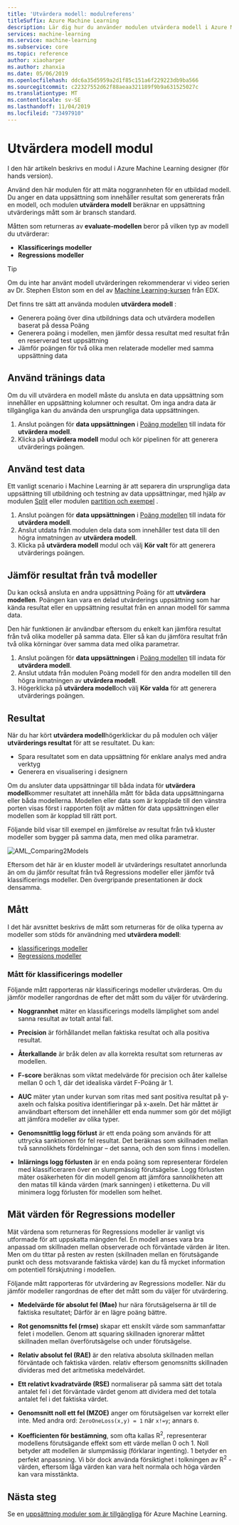 ```yaml
---
title: 'Utvärdera modell: modulreferens'
titleSuffix: Azure Machine Learning
description: Lär dig hur du använder modulen utvärdera modell i Azure Machine Learning för att mäta noggrannheten i en utbildad modell.
services: machine-learning
ms.service: machine-learning
ms.subservice: core
ms.topic: reference
author: xiaoharper
ms.author: zhanxia
ms.date: 05/06/2019
ms.openlocfilehash: ddc6a35d5959a2d1f85c151a6f229223db9ba566
ms.sourcegitcommit: c22327552d62f88aeaa321189f9b9a631525027c
ms.translationtype: MT
ms.contentlocale: sv-SE
ms.lasthandoff: 11/04/2019
ms.locfileid: "73497910"
---
```

# <a name="evaluate-model-module"></a>Utvärdera modell modul

I den här artikeln beskrivs en modul i Azure Machine Learning designer (för hands version).

Använd den här modulen för att mäta noggrannheten för en utbildad modell. Du anger en data uppsättning som innehåller resultat som genererats från en modell, och modulen **utvärdera modell** beräknar en uppsättning utvärderings mått som är bransch standard.
  
 Måtten som returneras av **evaluate-modellen** beror på vilken typ av modell du utvärderar:  
  
-   **Klassificerings modeller**    
-   **Regressions modeller**    



> [!TIP]
> Om du inte har använt modell utvärderingen rekommenderar vi video serien av Dr. Stephen Elston som en del av [Machine Learning-kursen](https://blogs.technet.microsoft.com/machinelearning/2015/09/08/new-edx-course-data-science-machine-learning-essentials/) från EDX. 


Det finns tre sätt att använda modulen **utvärdera modell** :

+ Generera poäng över dina utbildnings data och utvärdera modellen baserat på dessa Poäng
+ Generera poäng i modellen, men jämför dessa resultat med resultat från en reserverad test uppsättning
+ Jämför poängen för två olika men relaterade modeller med samma uppsättning data

## <a name="use-the-training-data"></a>Använd tränings data

Om du vill utvärdera en modell måste du ansluta en data uppsättning som innehåller en uppsättning kolumner och resultat.  Om inga andra data är tillgängliga kan du använda den ursprungliga data uppsättningen.

1. Anslut poängen för **data uppsättningen** i [Poäng modellen](./score-model.md) till indata för **utvärdera modell**. 
2. Klicka på **utvärdera modell** modul och kör pipelinen för att generera utvärderings poängen.

## <a name="use-testing-data"></a>Använd test data

Ett vanligt scenario i Machine Learning är att separera din ursprungliga data uppsättning till utbildning och testning av data uppsättningar, med hjälp av modulen [Split](./split-data.md) eller modulen [partition och exempel](./partition-and-sample.md) . 

1. Anslut poängen för **data uppsättningen** i [Poäng modellen](score-model.md) till indata för **utvärdera modell**. 
2. Anslut utdata från modulen dela data som innehåller test data till den högra inmatningen av **utvärdera modell**.
2. Klicka på **utvärdera modell** modul och välj **Kör valt** för att generera utvärderings poängen.

## <a name="compare-scores-from-two-models"></a>Jämför resultat från två modeller

Du kan också ansluta en andra uppsättning Poäng för att **utvärdera modellen**.  Poängen kan vara en delad utvärderings uppsättning som har kända resultat eller en uppsättning resultat från en annan modell för samma data.

Den här funktionen är användbar eftersom du enkelt kan jämföra resultat från två olika modeller på samma data. Eller så kan du jämföra resultat från två olika körningar över samma data med olika parametrar.

1. Anslut poängen för **data uppsättningen** i [Poäng modellen](score-model.md) till indata för **utvärdera modell**. 
2. Anslut utdata från modulen Poäng modell för den andra modellen till den högra inmatningen av **utvärdera modell**.
3. Högerklicka på **utvärdera modell**och välj **Kör valda** för att generera utvärderings poängen.

## <a name="results"></a>Resultat

När du har kört **utvärdera modell**högerklickar du på modulen och väljer **utvärderings resultat** för att se resultatet. Du kan:

+ Spara resultatet som en data uppsättning för enklare analys med andra verktyg
+ Generera en visualisering i designern

Om du ansluter data uppsättningar till båda indata för **utvärdera modell**kommer resultatet att innehålla mått för båda data uppsättningarna eller båda modellerna.
Modellen eller data som är kopplade till den vänstra porten visas först i rapporten följt av måtten för data uppsättningen eller modellen som är kopplad till rätt port.  

Följande bild visar till exempel en jämförelse av resultat från två kluster modeller som bygger på samma data, men med olika parametrar.  

![AML&#95;Comparing2Models](media/module/aml-comparing2models.png "AML_Comparing2Models")  

Eftersom det här är en kluster modell är utvärderings resultatet annorlunda än om du jämför resultat från två Regressions modeller eller jämför två klassificerings modeller. Den övergripande presentationen är dock densamma. 

## <a name="metrics"></a>Mått

I det här avsnittet beskrivs de mått som returneras för de olika typerna av modeller som stöds för användning med **utvärdera modell**:

+ [klassificerings modeller](#bkmk_classification)
+ [Regressions modeller](#bkmk_regression)

###  <a name="bkmk_classification"></a>Mått för klassificerings modeller

Följande mått rapporteras när klassificerings modeller utvärderas. Om du jämför modeller rangordnas de efter det mått som du väljer för utvärdering.  
  
-   **Noggrannhet** mäter en klassificerings modells lämplighet som andel sanna resultat av totalt antal fall.  
  
-   **Precision** är förhållandet mellan faktiska resultat och alla positiva resultat.  
  
-   **Återkallande** är bråk delen av alla korrekta resultat som returneras av modellen.  
  
-   **F-score** beräknas som viktat medelvärde för precision och åter kallelse mellan 0 och 1, där det idealiska värdet F-Poäng är 1.  
  
-   **AUC** mäter ytan under kurvan som ritas med sant positiva resultat på y-axeln och falska positiva identifieringar på x-axeln. Det här måttet är användbart eftersom det innehåller ett enda nummer som gör det möjligt att jämföra modeller av olika typer.  
  
- **Genomsnittlig logg förlust** är ett enda poäng som används för att uttrycka sanktionen för fel resultat. Det beräknas som skillnaden mellan två sannolikhets fördelningar – det sanna, och den som finns i modellen.  
  
- **Inlärnings logg förlusten** är en enda poäng som representerar fördelen med klassificeraren över en slumpmässig förutsägelse. Logg förlusten mäter osäkerheten för din modell genom att jämföra sannolikheten att den matas till kända värden (mark sanningen) i etiketterna. Du vill minimera logg förlusten för modellen som helhet.

##  <a name="bkmk_regression"></a>Mät värden för Regressions modeller
 
Mät värdena som returneras för Regressions modeller är vanligt vis utformade för att uppskatta mängden fel.  En modell anses vara bra anpassad om skillnaden mellan observerade och förväntade värden är liten. Men om du tittar på resten av resten (skillnaden mellan en förutsägande punkt och dess motsvarande faktiska värde) kan du få mycket information om potentiell förskjutning i modellen.  
  
 Följande mått rapporteras för utvärdering av Regressions modeller. När du jämför modeller rangordnas de efter det mått som du väljer för utvärdering.  
  
- **Medelvärde för absolut fel (Mae)** hur nära förutsägelserna är till de faktiska resultatet; Därför är en lägre poäng bättre.  
  
- **Rot genomsnitts fel (rmse)** skapar ett enskilt värde som sammanfattar felet i modellen. Genom att squaring skillnaden ignorerar måttet skillnaden mellan överförutsägelse och under förutsägelse.  
  
- **Relativ absolut fel (RAE)** är den relativa absoluta skillnaden mellan förväntade och faktiska värden. relativ eftersom genomsnitts skillnaden divideras med det aritmetiska medelvärdet.  
  
- **Ett relativt kvadratvärde (RSE)** normaliserar på samma sätt det totala antalet fel i det förväntade värdet genom att dividera med det totala antalet fel i det faktiska värdet.  
  
- **Genomsnitt noll ett fel (MZOE)** anger om förutsägelsen var korrekt eller inte.  Med andra ord: `ZeroOneLoss(x,y) = 1` när `x!=y`; annars `0`.
  
- **Koefficienten för bestämning**, som ofta kallas R<sup>2</sup>, representerar modellens förutsägande effekt som ett värde mellan 0 och 1. Noll betyder att modellen är slumpmässig (förklarar ingenting). 1 betyder en perfekt anpassning. Vi bör dock använda försiktighet i tolkningen av R<sup>2</sup> -värden, eftersom låga värden kan vara helt normala och höga värden kan vara misstänkta.
  

## <a name="next-steps"></a>Nästa steg

Se en [uppsättning moduler som är tillgängliga](module-reference.md) för Azure Machine Learning. 